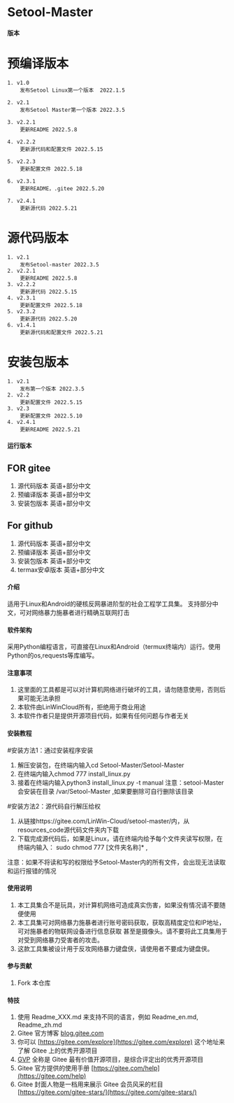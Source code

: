 # Setool-Master

#### 版本
# 预编译版本  
    1. v1.0
        发布Setool Linux第一个版本  2022.1.5

    2. v2.1 
        发布Setool Master第一个版本 2022.3.5

    3. v2.2.1
        更新README 2022.5.8

    4. v2.2.2
        更新源代码和配置文件 2022.5.15

    5. v2.2.3 
        更新配置文件 2022.5.18

    6. v2.3.1
        更新README，.gitee 2022.5.20

    7. v2.4.1
        更新源代码 2022.5.21
# 源代码版本
    1. v2.1 
        发布Setool-master 2022.3.5
    2. v2.2.1
        更新README 2022.5.8
    3. v2.2.2
        更新源代码 2022.5.15
    4. v2.3.1
        更新配置文件 2022.5.18
    5. v2.3.2
        更新源代码 2022.5.20
    6. v1.4.1
        更新源代码和配置文件 2022.5.21
# 安装包版本
    1. v2.1
        发布第一个版本 2022.3.5
    2. v2.2
        更新配置文件 2022.5.15
    3. v2.3
        更新配置文件 2022.5.10
    4. v2.4.1
        更新README 2022.5.21

#### 运行版本
## FOR gitee
1. 源代码版本 英语+部分中文
2. 预编译版本 英语+部分中文
3. 安装包版本 英语+部分中文

## For github
1. 源代码版本       英语+部分中文
2. 预编译版本       英语+部分中文
3. 安装包版本       英语+部分中文
4. termax安卓版本   英语+部分中文

#### 介绍
适用于Linux和Android的硬核反网暴进阶型的社会工程学工具集。
支持部分中文，可对网络暴力施暴者进行精确互联网打击

#### 软件架构
采用Python编程语言，可直接在Linux和Android（termux终端内）运行。使用Python的os,requests等库编写。

#### 注意事项
1. 这里面的工具都是可以对计算机网络进行破坏的工具，请勿随意使用，否则后果可能无法承担
2. 本软件由LinWinCloud所有，拒绝用于商业用途
3. 本软件作者只是提供开源项目代码，如果有任何问题与作者无关

#### 安装教程

#安装方法1：通过安装程序安装
1.  解压安装包，在终端内输入cd Setool-Master/Setool-Master
2.  在终端内输入chmod 777 install_linux.py
3.  接着在终端内输入python3 install_linux.py -t manual
注意：setool-Master会安装在目录 /var/Setool-Master ,如果要删除可自行删除该目录

#安装方法2：源代码自行解压给权
1.  从链接https://gitee.com/LinWin-Cloud/setool-master/内，从resources_code源代码文件夹内下载
3.  下载完成源代码后，如果是Linux，请在终端内给予每个文件夹读写权限，在终端内输入：
sudo chmod 777 [文件夹名称]\* , 

注意：如果不将读和写的权限给予Setool-Master内的所有文件，会出现无法读取和运行报错的情况


#### 使用说明

1.  本工具集合不是玩具，对计算机网络可造成真实伤害，如果没有情况请不要随便使用
2.  本工具集可对网络暴力施暴者进行账号密码获取，获取高精度定位和IP地址，可对施暴者的物联网设备进行信息获取
甚至是摄像头。请不要将此工具集用于对受到网络暴力受害者的攻击。
3.  这款工具集被设计用于反攻网络暴力键盘侠，请使用者不要成为键盘侠。

#### 参与贡献

1.  Fork 本仓库


#### 特技

1.  使用 Readme\_XXX.md 来支持不同的语言，例如 Readme\_en.md, Readme\_zh.md
2.  Gitee 官方博客 [blog.gitee.com](https://blog.gitee.com)
3.  你可以 [https://gitee.com/explore](https://gitee.com/explore) 这个地址来了解 Gitee 上的优秀开源项目
4.  [GVP](https://gitee.com/gvp) 全称是 Gitee 最有价值开源项目，是综合评定出的优秀开源项目
5.  Gitee 官方提供的使用手册 [https://gitee.com/help](https://gitee.com/help)
6.  Gitee 封面人物是一档用来展示 Gitee 会员风采的栏目 [https://gitee.com/gitee-stars/](https://gitee.com/gitee-stars/)
